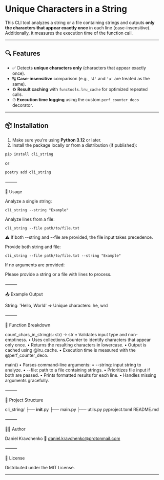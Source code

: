 # Unique Characters in a String

This CLI tool analyzes a string or a file containing strings and outputs **only the characters that appear exactly once** in each line (case-insensitive). Additionally, it measures the execution time of the function call.

---

## 🔍 Features

- ✅ Detects **unique characters only** (characters that appear exactly once).
- 🔠 **Case-insensitive** comparison (e.g., `'A'` and `'a'` are treated as the same).
- ♻️ **Result caching** with `functools.lru_cache` for optimized repeated calls.
- ⏱ **Execution time logging** using the custom `perf_counter_deco` decorator.

---

## 📦 Installation

1. Make sure you're using **Python 3.12** or later.
2. Install the package locally or from a distribution (if published):

```bash
pip install cli_string
```
or
```bash
poetry add cli_string
```
⸻

🚀 Usage


Analyze a single string:

```cli_string --string "Example"```

Analyze lines from a file:

```cli_string --file path/to/file.txt```

⚠️ If both --string and --file are provided, the file input takes precedence.

Provide both string and file:

```cli_string --file path/to/file.txt --string "Example"```

If no arguments are provided:

Please provide a string or a file with lines to process.


⸻

📤 Example Output

String: 'Hello, World' => Unique characters: he, wrd


⸻

🧠 Function Breakdown

count_chars_in_string(s: str) -> str
	•	Validates input type and non-emptiness.
	•	Uses collections.Counter to identify characters that appear only once.
	•	Returns the resulting characters in lowercase.
	•	Output is cached using @lru_cache.
	•	Execution time is measured with the @perf_counter_deco.

main()
	•	Parses command-line arguments:
	•	--string: input string to analyze.
	•	--file: path to a file containing strings.
	•	Prioritizes file input if both are passed.
	•	Prints formatted results for each line.
	•	Handles missing arguments gracefully.

⸻

📁 Project Structure

cli_string/
├── __init__.py
├── main.py
├── utils.py
pyproject.toml
README.md


⸻

👨‍💻 Author

Daniel Kravchenko
📧 daniel.kravchenko@protonmail.com

⸻

📄 License

Distributed under the MIT License.

---

